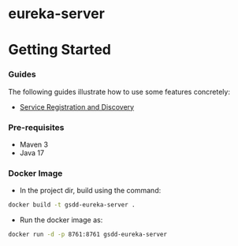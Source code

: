 # eureka-server

# Getting Started

### Guides
The following guides illustrate how to use some features concretely:

* [Service Registration and Discovery](https://spring.io/guides/gs/service-registration-and-discovery/)

### Pre-requisites

* Maven 3
* Java 17

### Docker Image

- In the project dir, build using the command:

```bash
docker build -t gsdd-eureka-server .
```

- Run the docker image as:

```bash
docker run -d -p 8761:8761 gsdd-eureka-server
```
